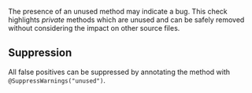 The presence of an unused method may indicate a bug. This check highlights
_private_ methods which are unused and can be safely removed without considering
the impact on other source files.

## Suppression

All false positives can be suppressed by annotating the method with
`@SuppressWarnings("unused")`.
